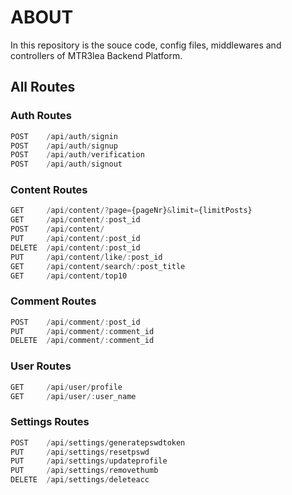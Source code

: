 # ABOUT

In this repository is the souce code, config files, middlewares and controllers of MTR3lea Backend Platform. 

## All Routes

### Auth Routes
```javascript
POST    /api/auth/signin
POST    /api/auth/signup
POST    /api/auth/verification
POST    /api/auth/signout
```

### Content Routes
```javascript
GET     /api/content/?page={pageNr}&limit={limitPosts}
GET     /api/content/:post_id
POST    /api/content/
PUT     /api/content/:post_id
DELETE  /api/content/:post_id
PUT     /api/content/like/:post_id
GET     /api/content/search/:post_title
GET     /api/content/top10
```

### Comment Routes
```javascript
POST    /api/comment/:post_id 
PUT     /api/comment/:comment_id
DELETE  /api/comment/:comment_id
```

### User Routes
```javascript
GET     /api/user/profile
GET     /api/user/:user_name
```

### Settings Routes
```javascript
POST    /api/settings/generatepswdtoken
PUT     /api/settings/resetpswd
PUT     /api/settings/updateprofile
PUT     /api/settings/removethumb
DELETE  /api/settings/deleteacc
```

